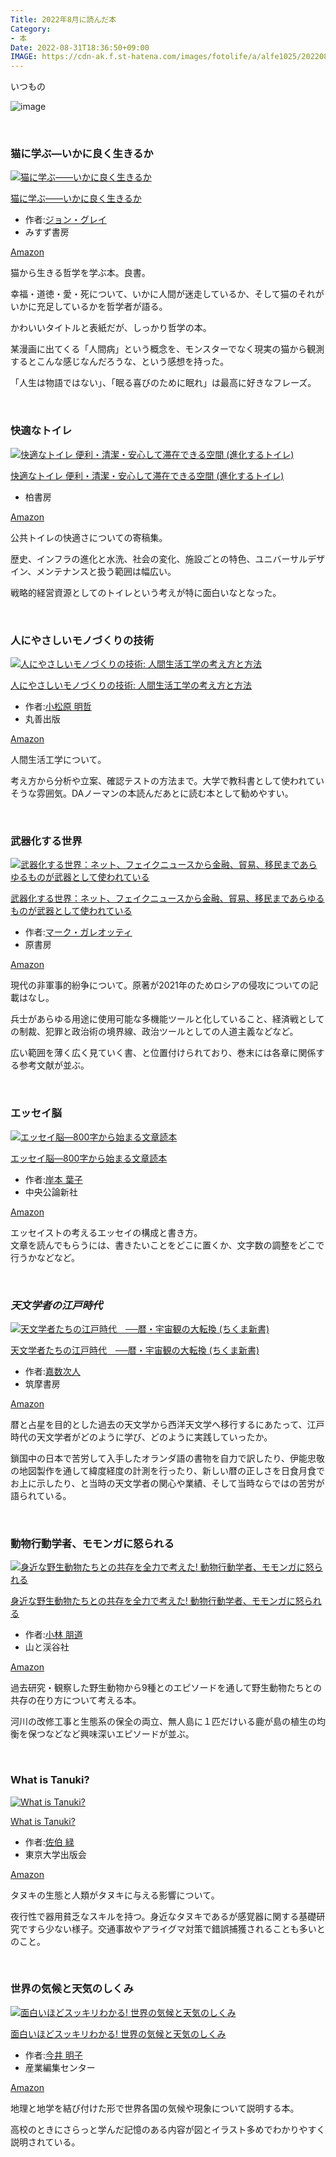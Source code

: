 ```yaml
---
Title: 2022年8月に読んだ本
Category:
- 本
Date: 2022-08-31T18:36:50+09:00
IMAGE: https://cdn-ak.f.st-hatena.com/images/fotolife/a/alfe1025/20220831/20220831140308.jpg
---
```


<p>いつもの</p>

![image](https://cdn-ak.f.st-hatena.com/images/fotolife/a/alfe1025/20220831/20220831140308.jpg)

<p>&nbsp;</p>
<h3 id="猫に学ぶいかに良く生きるか">猫に学ぶ―いかに良く生きるか</h3>
<div class="freezed">
<div class="hatena-asin-detail"><a href="https://www.amazon.co.jp/dp/462209049X?tag=ab1025-22&amp;linkCode=osi&amp;th=1&amp;psc=1" class="hatena-asin-detail-image-link" target="_blank" rel="noopener"><img src="https://m.media-amazon.com/images/I/510hrSwBc+L._SL500_.jpg" class="hatena-asin-detail-image" alt="猫に学ぶ――いかに良く生きるか" title="猫に学ぶ――いかに良く生きるか"></a>
<div class="hatena-asin-detail-info">
<p class="hatena-asin-detail-title"><a href="https://www.amazon.co.jp/dp/462209049X?tag=ab1025-22&amp;linkCode=osi&amp;th=1&amp;psc=1" target="_blank" rel="noopener">猫に学ぶ――いかに良く生きるか</a></p>
<ul class="hatena-asin-detail-meta">
<li><span class="hatena-asin-detail-label">作者:</span><a href="http://d.hatena.ne.jp/keyword/%A5%B8%A5%E7%A5%F3%A1%A6%A5%B0%A5%EC%A5%A4" class="keyword">ジョン・グレイ</a></li>
<li>みすず書房</li>
</ul>
<a href="https://www.amazon.co.jp/dp/462209049X?tag=ab1025-22&amp;linkCode=osi&amp;th=1&amp;psc=1" class="asin-detail-buy" target="_blank" rel="noopener">Amazon</a></div>
</div>
</div>
<p>猫から生きる哲学を学ぶ本。良書。</p>
<p>幸福・道徳・愛・死について、いかに人間が迷走しているか、そして猫のそれがいかに充足しているかを哲学者が語る。</p>
<p>かわいいタイトルと表紙だが、しっかり哲学の本。</p>
<p>某漫画に出てくる「人間病」という概念を、モンスターでなく現実の猫から観測するとこんな感じなんだろうな、という感想を持った。</p>
<p>「人生は物語ではない」、「眠る喜びのために眠れ」は最高に好きなフレーズ。</p>
<p>&nbsp;</p>
<h3 id="快適なトイレ">快適なトイレ</h3>
<div class="freezed">
<div class="hatena-asin-detail"><a href="https://www.amazon.co.jp/dp/4760154671?tag=ab1025-22&amp;linkCode=osi&amp;th=1&amp;psc=1" class="hatena-asin-detail-image-link" target="_blank" rel="noopener"><img src="https://m.media-amazon.com/images/I/416pJG40zFL._SL500_.jpg" class="hatena-asin-detail-image" alt="快適なトイレ 便利・清潔・安心して滞在できる空間 (進化するトイレ)" title="快適なトイレ 便利・清潔・安心して滞在できる空間 (進化するトイレ)"></a>
<div class="hatena-asin-detail-info">
<p class="hatena-asin-detail-title"><a href="https://www.amazon.co.jp/dp/4760154671?tag=ab1025-22&amp;linkCode=osi&amp;th=1&amp;psc=1" target="_blank" rel="noopener">快適なトイレ 便利・清潔・安心して滞在できる空間 (進化するトイレ)</a></p>
<ul class="hatena-asin-detail-meta">
<li>柏書房</li>
</ul>
<a href="https://www.amazon.co.jp/dp/4760154671?tag=ab1025-22&amp;linkCode=osi&amp;th=1&amp;psc=1" class="asin-detail-buy" target="_blank" rel="noopener">Amazon</a></div>
</div>
</div>
<p>公共トイレの快適さについての寄稿集。</p>
<p>歴史、インフラの進化と水洗、社会の変化、施設ごとの特色、ユニバーサルデザイン、メンテナンスと扱う範囲は幅広い。</p>
<p>戦略的経営資源としてのトイレという考えが特に面白いなとなった。</p>
<p>&nbsp;</p>
<h3 id="人にやさしいモノづくりの技術">人にやさしいモノづくりの技術</h3>
<div class="freezed">
<div class="hatena-asin-detail"><a href="https://www.amazon.co.jp/dp/4621307118?tag=ab1025-22&amp;linkCode=osi&amp;th=1&amp;psc=1" class="hatena-asin-detail-image-link" target="_blank" rel="noopener"><img src="https://m.media-amazon.com/images/I/41Y8YBCHjqL._SL500_.jpg" class="hatena-asin-detail-image" alt="人にやさしいモノづくりの技術: 人間生活工学の考え方と方法" title="人にやさしいモノづくりの技術: 人間生活工学の考え方と方法"></a>
<div class="hatena-asin-detail-info">
<p class="hatena-asin-detail-title"><a href="https://www.amazon.co.jp/dp/4621307118?tag=ab1025-22&amp;linkCode=osi&amp;th=1&amp;psc=1" target="_blank" rel="noopener">人にやさしいモノづくりの技術: 人間生活工学の考え方と方法</a></p>
<ul class="hatena-asin-detail-meta">
<li><span class="hatena-asin-detail-label">作者:</span><a href="http://d.hatena.ne.jp/keyword/%BE%AE%BE%BE%B8%B6%20%CC%C0%C5%AF" class="keyword">小松原 明哲</a></li>
<li>丸善出版</li>
</ul>
<a href="https://www.amazon.co.jp/dp/4621307118?tag=ab1025-22&amp;linkCode=osi&amp;th=1&amp;psc=1" class="asin-detail-buy" target="_blank" rel="noopener">Amazon</a></div>
</div>
</div>
<p>人間生活工学について。</p>
<p>考え方から分析や立案、確認テストの方法まで。大学で教科書として使われていそうな雰囲気。DAノーマンの本読んだあとに読む本として勧めやすい。</p>
<p>&nbsp;</p>
<h3 id="武器化する世界">武器化する世界</h3>
<div class="freezed">
<div class="hatena-asin-detail"><a href="https://www.amazon.co.jp/dp/4562071923?tag=ab1025-22&amp;linkCode=osi&amp;th=1&amp;psc=1" class="hatena-asin-detail-image-link" target="_blank" rel="noopener"><img src="https://m.media-amazon.com/images/I/41EAj2VC97L._SL500_.jpg" class="hatena-asin-detail-image" alt="武器化する世界：ネット、フェイクニュースから金融、貿易、移民まであらゆるものが武器として使われている" title="武器化する世界：ネット、フェイクニュースから金融、貿易、移民まであらゆるものが武器として使われている"></a>
<div class="hatena-asin-detail-info">
<p class="hatena-asin-detail-title"><a href="https://www.amazon.co.jp/dp/4562071923?tag=ab1025-22&amp;linkCode=osi&amp;th=1&amp;psc=1" target="_blank" rel="noopener">武器化する世界：ネット、フェイクニュースから金融、貿易、移民まであらゆるものが武器として使われている</a></p>
<ul class="hatena-asin-detail-meta">
<li><span class="hatena-asin-detail-label">作者:</span><a href="http://d.hatena.ne.jp/keyword/%A5%DE%A1%BC%A5%AF%A1%A6%A5%AC%A5%EC%A5%AA%A5%C3%A5%C6%A5%A3" class="keyword">マーク・ガレオッティ</a></li>
<li>原書房</li>
</ul>
<a href="https://www.amazon.co.jp/dp/4562071923?tag=ab1025-22&amp;linkCode=osi&amp;th=1&amp;psc=1" class="asin-detail-buy" target="_blank" rel="noopener">Amazon</a></div>
</div>
</div>
<p>現代の非軍事的紛争について。原著が2021年のためロシアの侵攻についての記載はなし。</p>
<p>兵士があらゆる用途に使用可能な多機能ツールと化していること、経済戦としての制裁、犯罪と政治術の境界線、政治ツールとしての人道主義などなど。</p>
<p>広い範囲を薄く広く見ていく書、と位置付けられており、巻末には各章に関係する参考文献が並ぶ。</p>
<p>&nbsp;</p>
<h3 id="エッセイ脳">エッセイ脳</h3>
<div class="freezed">
<div class="hatena-asin-detail"><a href="https://www.amazon.co.jp/dp/4120041166?tag=ab1025-22&amp;linkCode=osi&amp;th=1&amp;psc=1" class="hatena-asin-detail-image-link" target="_blank" rel="noopener"><img src="https://m.media-amazon.com/images/I/41r2M57gdVL._SL500_.jpg" class="hatena-asin-detail-image" alt="エッセイ脳―800字から始まる文章読本" title="エッセイ脳―800字から始まる文章読本"></a>
<div class="hatena-asin-detail-info">
<p class="hatena-asin-detail-title"><a href="https://www.amazon.co.jp/dp/4120041166?tag=ab1025-22&amp;linkCode=osi&amp;th=1&amp;psc=1" target="_blank" rel="noopener">エッセイ脳―800字から始まる文章読本</a></p>
<ul class="hatena-asin-detail-meta">
<li><span class="hatena-asin-detail-label">作者:</span><a href="http://d.hatena.ne.jp/keyword/%B4%DF%CB%DC%20%CD%D5%BB%D2" class="keyword">岸本 葉子</a></li>
<li>中央公論新社</li>
</ul>
<a href="https://www.amazon.co.jp/dp/4120041166?tag=ab1025-22&amp;linkCode=osi&amp;th=1&amp;psc=1" class="asin-detail-buy" target="_blank" rel="noopener">Amazon</a></div>
</div>
</div>
<p>エッセイストの考えるエッセイの構成と書き方。<br>文章を読んでもらうには、書きたいことをどこに置くか、文字数の調整をどこで行うかなどなど。</p>
<p>&nbsp;</p>
<h3 id="天文学者の江戸時代"><em>天文学者の江戸時代</em></h3>
<div class="freezed">
<div class="hatena-asin-detail"><a href="https://www.amazon.co.jp/dp/B01IHFLMSS?tag=ab1025-22&amp;linkCode=osi&amp;th=1&amp;psc=1" class="hatena-asin-detail-image-link" target="_blank" rel="noopener"><img src="https://m.media-amazon.com/images/I/41uWsA1RaCL._SL500_.jpg" class="hatena-asin-detail-image" alt="天文学者たちの江戸時代　──暦・宇宙観の大転換 (ちくま新書)" title="天文学者たちの江戸時代　──暦・宇宙観の大転換 (ちくま新書)"></a>
<div class="hatena-asin-detail-info">
<p class="hatena-asin-detail-title"><a href="https://www.amazon.co.jp/dp/B01IHFLMSS?tag=ab1025-22&amp;linkCode=osi&amp;th=1&amp;psc=1" target="_blank" rel="noopener">天文学者たちの江戸時代　──暦・宇宙観の大転換 (ちくま新書)</a></p>
<ul class="hatena-asin-detail-meta">
<li><span class="hatena-asin-detail-label">作者:</span><a href="http://d.hatena.ne.jp/keyword/%B2%C5%BF%F4%BC%A1%BF%CD" class="keyword">嘉数次人</a></li>
<li>筑摩書房</li>
</ul>
<a href="https://www.amazon.co.jp/dp/B01IHFLMSS?tag=ab1025-22&amp;linkCode=osi&amp;th=1&amp;psc=1" class="asin-detail-buy" target="_blank" rel="noopener">Amazon</a></div>
</div>
</div>
<p>暦と占星を目的とした過去の天文学から西洋天文学へ移行するにあたって、江戸時代の天文学者がどのように学び、どのように実践していったか。</p>
<p>鎖国中の日本で苦労して入手したオランダ語の書物を自力で訳したり、伊能忠敬の地図製作を通して緯度経度の計測を行ったり、新しい暦の正しさを日食月食でお上に示したり、と当時の天文学者の関心や業績、そして当時ならではの苦労が語られている。</p>
<p>&nbsp;</p>
<h3 id="動物行動学者モモンガに怒られる">動物行動学者、モモンガに怒られる</h3>
<div class="freezed">
<div class="hatena-asin-detail"><a href="https://www.amazon.co.jp/dp/4635063143?tag=ab1025-22&amp;linkCode=osi&amp;th=1&amp;psc=1" class="hatena-asin-detail-image-link" target="_blank" rel="noopener"><img src="https://m.media-amazon.com/images/I/51M+m3ediyL._SL500_.jpg" class="hatena-asin-detail-image" alt="身近な野生動物たちとの共存を全力で考えた! 動物行動学者、モモンガに怒られる" title="身近な野生動物たちとの共存を全力で考えた! 動物行動学者、モモンガに怒られる"></a>
<div class="hatena-asin-detail-info">
<p class="hatena-asin-detail-title"><a href="https://www.amazon.co.jp/dp/4635063143?tag=ab1025-22&amp;linkCode=osi&amp;th=1&amp;psc=1" target="_blank" rel="noopener">身近な野生動物たちとの共存を全力で考えた! 動物行動学者、モモンガに怒られる</a></p>
<ul class="hatena-asin-detail-meta">
<li><span class="hatena-asin-detail-label">作者:</span><a href="http://d.hatena.ne.jp/keyword/%BE%AE%CE%D3%20%CA%FE%C6%BB" class="keyword">小林 朋道</a></li>
<li>山と渓谷社</li>
</ul>
<a href="https://www.amazon.co.jp/dp/4635063143?tag=ab1025-22&amp;linkCode=osi&amp;th=1&amp;psc=1" class="asin-detail-buy" target="_blank" rel="noopener">Amazon</a></div>
</div>
</div>
<p>過去研究・観察した野生動物から9種とのエピソードを通して野生動物たちとの共存の在り方について考える本。</p>
<p>河川の改修工事と生態系の保全の両立、無人島に１匹だけいる鹿が島の植生の均衡を保つなどなど興味深いエピソードが並ぶ。</p>
<p>&nbsp;</p>
<h3 id="What-is-Tanuki">What is Tanuki?</h3>
<div class="freezed">
<div class="hatena-asin-detail"><a href="https://www.amazon.co.jp/dp/4130633791?tag=ab1025-22&amp;linkCode=osi&amp;th=1&amp;psc=1" class="hatena-asin-detail-image-link" target="_blank" rel="noopener"><img src="https://m.media-amazon.com/images/I/51cDk4okESL._SL500_.jpg" class="hatena-asin-detail-image" alt="What is Tanuki?" title="What is Tanuki?"></a>
<div class="hatena-asin-detail-info">
<p class="hatena-asin-detail-title"><a href="https://www.amazon.co.jp/dp/4130633791?tag=ab1025-22&amp;linkCode=osi&amp;th=1&amp;psc=1" target="_blank" rel="noopener">What is Tanuki?</a></p>
<ul class="hatena-asin-detail-meta">
<li><span class="hatena-asin-detail-label">作者:</span><a href="http://d.hatena.ne.jp/keyword/%BA%B4%C7%EC%20%CE%D0" class="keyword">佐伯 緑</a></li>
<li>東京大学出版会</li>
</ul>
<a href="https://www.amazon.co.jp/dp/4130633791?tag=ab1025-22&amp;linkCode=osi&amp;th=1&amp;psc=1" class="asin-detail-buy" target="_blank" rel="noopener">Amazon</a></div>
</div>
</div>
<p>タヌキの生態と人類がタヌキに与える影響について。</p>
<p>夜行性で器用貧乏なスキルを持つ。身近なタヌキであるが感覚器に関する基礎研究ですら少ない様子。交通事故やアライグマ対策で錯誤捕獲されることも多いとのこと。</p>
<p>&nbsp;</p>
<h3 id="世界の気候と天気のしくみ">世界の気候と天気のしくみ</h3>
<div class="freezed">
<div class="hatena-asin-detail"><a href="https://www.amazon.co.jp/dp/486311334X?tag=ab1025-22&amp;linkCode=osi&amp;th=1&amp;psc=1" class="hatena-asin-detail-image-link" target="_blank" rel="noopener"><img src="https://m.media-amazon.com/images/I/51uy8J0xipL._SL500_.jpg" class="hatena-asin-detail-image" alt="面白いほどスッキリわかる! 世界の気候と天気のしくみ" title="面白いほどスッキリわかる! 世界の気候と天気のしくみ"></a>
<div class="hatena-asin-detail-info">
<p class="hatena-asin-detail-title"><a href="https://www.amazon.co.jp/dp/486311334X?tag=ab1025-22&amp;linkCode=osi&amp;th=1&amp;psc=1" target="_blank" rel="noopener">面白いほどスッキリわかる! 世界の気候と天気のしくみ</a></p>
<ul class="hatena-asin-detail-meta">
<li><span class="hatena-asin-detail-label">作者:</span><a href="http://d.hatena.ne.jp/keyword/%BA%A3%B0%E6%20%CC%C0%BB%D2" class="keyword">今井 明子</a></li>
<li>産業編集センター</li>
</ul>
<a href="https://www.amazon.co.jp/dp/486311334X?tag=ab1025-22&amp;linkCode=osi&amp;th=1&amp;psc=1" class="asin-detail-buy" target="_blank" rel="noopener">Amazon</a></div>
</div>
</div>
<p>地理と地学を結び付けた形で世界各国の気候や現象について説明する本。</p>
<p>高校のときにさらっと学んだ記憶のある内容が図とイラスト多めでわかりやすく説明されている。</p>